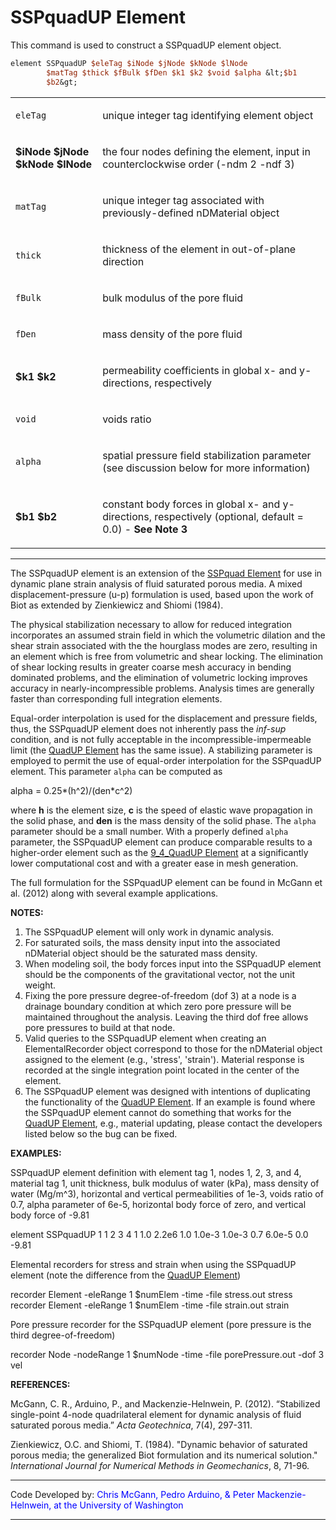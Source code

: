 # SSPquadUP Element

<p>This command is used to construct a SSPquadUP element object.</p>

```tcl
element SSPquadUP $eleTag $iNode $jNode $kNode $lNode
        $matTag $thick $fBulk $fDen $k1 $k2 $void $alpha &lt;$b1
        $b2&gt;
```

<table>
<tbody>
<tr class="odd">
<td><code class="parameter-table-variable">eleTag</code></td>
<td><p>unique integer tag identifying element object</p></td>
</tr>
<tr class="even">
<td><p><strong>$iNode $jNode $kNode $lNode</strong></p></td>
<td><p>the four nodes defining the element, input in counterclockwise
order (-ndm 2 -ndf 3)</p></td>
</tr>
<tr class="odd">
<td><code class="parameter-table-variable">matTag</code></td>
<td><p>unique integer tag associated with previously-defined nDMaterial
object</p></td>
</tr>
<tr class="even">
<td><code class="parameter-table-variable">thick</code></td>
<td><p>thickness of the element in out-of-plane direction</p></td>
</tr>
<tr class="odd">
<td><code class="parameter-table-variable">fBulk</code></td>
<td><p>bulk modulus of the pore fluid</p></td>
</tr>
<tr class="even">
<td><code class="parameter-table-variable">fDen</code></td>
<td><p>mass density of the pore fluid</p></td>
</tr>
<tr class="odd">
<td><p><strong>$k1 $k2</strong></p></td>
<td><p>permeability coefficients in global x- and y-directions,
respectively</p></td>
</tr>
<tr class="even">
<td><code class="parameter-table-variable">void</code></td>
<td><p>voids ratio</p></td>
</tr>
<tr class="odd">
<td><code class="parameter-table-variable">alpha</code></td>
<td><p>spatial pressure field stabilization parameter (see discussion
below for more information)</p></td>
</tr>
<tr class="even">
<td><p><strong>$b1 $b2</strong></p></td>
<td><p>constant body forces in global x- and y-directions, respectively
(optional, default = 0.0) - <strong>See Note 3</strong></p></td>
</tr>
</tbody>
</table>
<hr />
<p>The SSPquadUP element is an extension of the <a
href="SSPquad_Element" title="wikilink">SSPquad Element</a> for use in
dynamic plane strain analysis of fluid saturated porous media. A mixed
displacement-pressure (u-p) formulation is used, based upon the work of
Biot as extended by Zienkiewicz and Shiomi (1984).</p>
<p>The physical stabilization necessary to allow for reduced integration
incorporates an assumed strain field in which the volumetric dilation
and the shear strain associated with the the hourglass modes are zero,
resulting in an element which is free from volumetric and shear locking.
The elimination of shear locking results in greater coarse mesh accuracy
in bending dominated problems, and the elimination of volumetric locking
improves accuracy in nearly-incompressible problems. Analysis times are
generally faster than corresponding full integration elements.</p>
<p>Equal-order interpolation is used for the displacement and pressure
fields, thus, the SSPquadUP element does not inherently pass the
<em>inf-sup</em> condition, and is not fully acceptable in the
incompressible-impermeable limit (the <a
href="http://opensees.berkeley.edu/OpenSees/manuals/usermanual/1098.htm">QuadUP
Element</a> has the same issue). A stabilizing parameter is employed to
permit the use of equal-order interpolation for the SSPquadUP element.
This parameter <code class="tcl-variable">alpha</code> can be computed as</p>
<p>alpha = 0.25*(h^2)/(den*c^2)</p>
<p>where <strong>h</strong> is the element size, <strong>c</strong> is
the speed of elastic wave propagation in the solid phase, and
<strong>den</strong> is the mass density of the solid phase. The
<code class="tcl-variable">alpha</code> parameter should be a small number. With a
properly defined <code class="tcl-variable">alpha</code> parameter, the SSPquadUP
element can produce comparable results to a higher-order element such as
the <a href="Nine_Four_Node_Quad_u-p_Element" title="wikilink">
9_4_QuadUP Element</a> at a significantly lower computational cost and
with a greater ease in mesh generation.</p>
<p>The full formulation for the SSPquadUP element can be found in McGann
et al. (2012) along with several example applications.</p>
<p><strong>NOTES:</strong></p>
<ol>
<li>The SSPquadUP element will only work in dynamic analysis.</li>
<li>For saturated soils, the mass density input into the associated
nDMaterial object should be the saturated mass density.</li>
<li>When modeling soil, the body forces input into the SSPquadUP element
should be the components of the gravitational vector, not the unit
weight.</li>
<li>Fixing the pore pressure degree-of-freedom (dof 3) at a node is a
drainage boundary condition at which zero pore pressure will be
maintained throughout the analysis. Leaving the third dof free allows
pore pressures to build at that node.</li>
<li>Valid queries to the SSPquadUP element when creating an
ElementalRecorder object correspond to those for the nDMaterial object
assigned to the element (e.g., 'stress', 'strain'). Material response is
recorded at the single integration point located in the center of the
element.</li>
<li>The SSPquadUP element was designed with intentions of duplicating
the functionality of the <a
href="http://opensees.berkeley.edu/OpenSees/manuals/usermanual/1098.htm">QuadUP
Element</a>. If an example is found where the SSPquadUP element cannot
do something that works for the <a
href="http://opensees.berkeley.edu/OpenSees/manuals/usermanual/1098.htm">QuadUP
Element</a>, e.g., material updating, please contact the developers
listed below so the bug can be fixed.</li>
</ol>
<p><strong>EXAMPLES:</strong></p>
<p>SSPquadUP element definition with element tag 1, nodes 1, 2, 3, and
4, material tag 1, unit thickness, bulk modulus of water (kPa), mass
density of water (Mg/m^3), horizontal and vertical permeabilities of
1e-3, voids ratio of 0.7, alpha parameter of 6e-5, horizontal body force
of zero, and vertical body force of -9.81</p>
<p>element SSPquadUP 1 1 2 3 4 1 1.0 2.2e6 1.0 1.0e-3 1.0e-3 0.7 6.0e-5
0.0 -9.81</p>
<p>Elemental recorders for stress and strain when using the SSPquadUP
element (note the difference from the <a
href="http://opensees.berkeley.edu/OpenSees/manuals/usermanual/1098.htm">QuadUP
Element</a>)</p>
<p>recorder Element -eleRange 1 $numElem -time -file stress.out stress
recorder Element -eleRange 1 $numElem -time -file strain.out strain</p>
<p>Pore pressure recorder for the SSPquadUP element (pore pressure is
the third degree-of-freedom)</p>
<p>recorder Node -nodeRange 1 $numNode -time -file porePressure.out -dof
3 vel</p>
<p><strong>REFERENCES:</strong></p>
<p>McGann, C. R., Arduino, P., and Mackenzie-Helnwein, P. (2012).
“Stabilized single-point 4-node quadrilateral element for dynamic
analysis of fluid saturated porous media.” <em>Acta Geotechnica</em>,
7(4), 297-311.</p>
<p>Zienkiewicz, O.C. and Shiomi, T. (1984). "Dynamic behavior of
saturated porous media; the generalized Biot formulation and its
numerical solution." <em>International Journal for Numerical Methods in
Geomechanics</em>, 8, 71-96.</p>
<hr />
<p>Code Developed by: <span style="color:blue"> Chris McGann,
Pedro Arduino, &amp; Peter Mackenzie-Helnwein, at the University of
Washington </span></p>
<hr />
